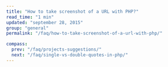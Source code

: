 ```yaml
---
title: "How to take screenshot of a URL with PHP?"
read_time: "1 min"
updated: "september 28, 2015"
group: "general"
permalink: "/faq/how-to-take-screenshot-of-a-url-with-php/"

compass:
  prev: "/faq/projects-suggestions/"
  next: "/faq/single-vs-double-quotes-in-php/"
---
```

